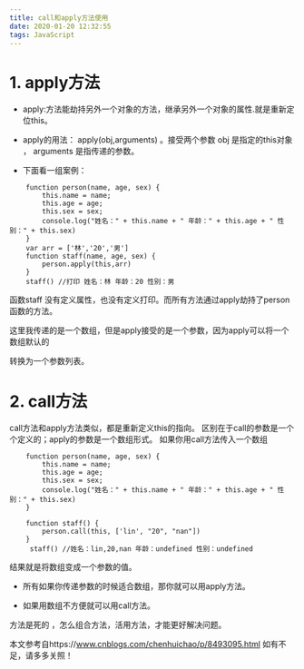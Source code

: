 ```yaml
---
title: call和apply方法使用
date: 2020-01-20 12:32:55
tags: JavaScript
---
```


# 1. apply方法

 -  apply:方法能劫持另外一个对象的方法，继承另外一个对象的属性.就是重新定位this。

 -  apply的用法： apply(obj,arguments) 。接受两个参数 obj 是指定的this对象 ， arguments 是指传递的参数。
 -  下面看一组案例：
<!--more-->
```
	function person(name, age, sex) {
		this.name = name;
		this.age = age;
		this.sex = sex;
		console.log("姓名：" + this.name + " 年龄：" + this.age + " 性别：" + this.sex)
	}
	var arr = ['林','20','男']
	function staff(name, age, sex) {
		person.apply(this,arr)
	}
	staff() //打印 姓名：林 年龄：20 性别：男
```
函数staff 没有定义属性，也没有定义打印。而所有方法通过apply劫持了person函数的方法。

这里我传递的是一个数组，但是apply接受的是一个参数，因为apply可以将一个数组默认的

转换为一个参数列表。

# 2. call方法

call方法和apply方法类似，都是重新定义this的指向。
区别在于call的参数是一个个定义的；apply的参数是一个数组形式。
如果你用call方法传入一个数组
	
	
``` 
	function person(name, age, sex) {
		this.name = name;
		this.age = age;
		this.sex = sex;
		console.log("姓名：" + this.name + " 年龄：" + this.age + " 性别：" + this.sex)
	}

	function staff() {
		person.call(this, ['lin', "20", "nan"])
	}
	 staff() //姓名：lin,20,nan 年龄：undefined 性别：undefined
```

  结果就是将数组变成一个参数的值。
  

 - 所有如果你传递参数的时候适合数组，那你就可以用apply方法。

  

 - 如果用数组不方便就可以用call方法。

  方法是死的 ，怎么组合方法，活用方法，才能更好解决问题。
  
  本文参考自https://www.cnblogs.com/chenhuichao/p/8493095.html
  如有不足，请多多关照！